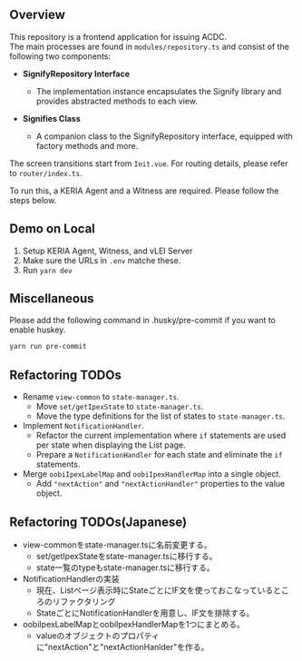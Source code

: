 ## Overview
This repository is a frontend application for issuing ACDC.  
The main processes are found in `modules/repository.ts` and consist of the following two components:

- **SignifyRepository Interface**  
    - The implementation instance encapsulates the Signify library and provides abstracted methods to each view.

- **Signifies Class**  
    - A companion class to the SignifyRepository interface, equipped with factory methods and more.

The screen transitions start from `Init.vue`. For routing details, please refer to `router/index.ts`.

To run this, a KERIA Agent and a Witness are required.
Please follow the steps below.

## Demo on Local
1. Setup KERIA Agent, Witness, and vLEI Server 
2. Make sure the URLs in `.env` matche these.
3. Run `yarn dev`

## Miscellaneous
Please add the following command in .husky/pre-commit if you want to enable huskey.

```bash
yarn run pre-commit
```

## Refactoring TODOs
- Rename `view-common` to `state-manager.ts`.
    - Move `set/getIpexState` to `state-manager.ts`.
    - Move the type definitions for the list of states to `state-manager.ts`.
- Implement `NotificationHandler`.
    - Refactor the current implementation where `if` statements are used per state when displaying the List page.
    - Prepare a `NotificationHandler` for each state and eliminate the `if` statements.
- Merge `oobiIpexLabelMap` and `oobiIpexHandlerMap` into a single object.
    - Add `"nextAction"` and `"nextActionHandler"` properties to the value object.

## Refactoring TODOs(Japanese)
- view-commonをstate-manager.tsに名前変更する。
    - set/getIpexStateをstate-manager.tsに移行する。
    - state一覧のtypeもstate-manager.tsに移行する。
- NotificationHandlerの実装
    - 現在、Listページ表示時にStateごとにIF文を使っておこなっているところのリファクタリング
    - StateごとにNotificationHandlerを用意し、IF文を排除する。
- oobiIpexLabelMapとoobiIpexHandlerMapを1つにまとめる。
    - valueのオブジェクトのプロパティに"nextAction"と"nextActionHanlder"を作る。